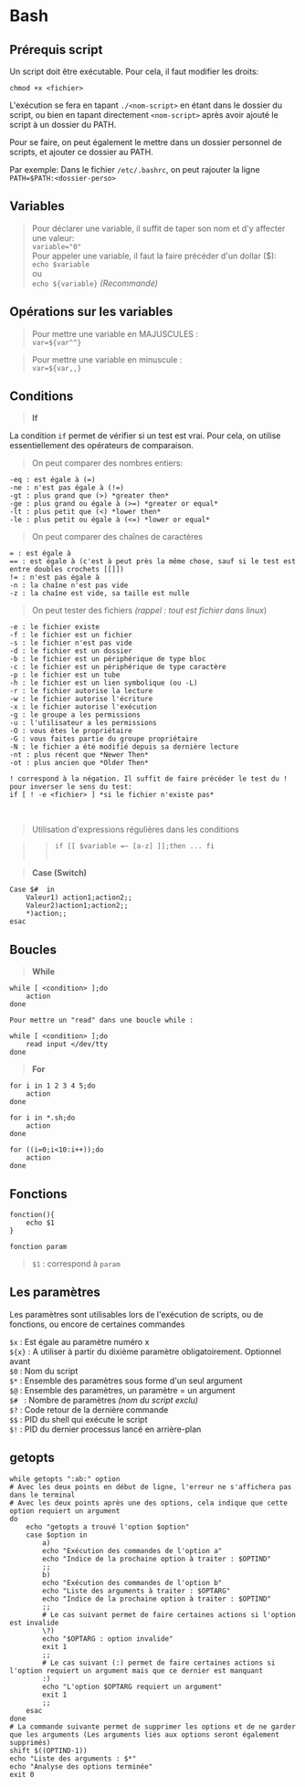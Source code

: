 #  Bash    
    
## Prérequis script  
  
Un script doit être exécutable. Pour cela, il faut modifier les droits:  
  
```console  
chmod +x <fichier>  
```  
  
L'exécution se fera en tapant `./<nom-script>` en étant dans le dossier du script, ou bien en tapant directement `<nom-script>` après avoir ajouté le script à un dossier du PATH.  
  
Pour se faire, on peut également le mettre dans un dossier personnel de scripts, et ajouter ce dossier au PATH.  
  
Par exemple: Dans le fichier `/etc/.bashrc`, on peut rajouter la ligne `PATH=$PATH:<dossier-perso>`  
  
## Variables    
  
>Pour déclarer une variable, il suffit de taper son nom et d'y affecter une valeur:    
`variable="0"`    
Pour appeler une variable, il faut la faire précéder d'un dollar ($):    
`echo $variable`    
ou    
`echo ${variable}` *(Recommandé)*  
  
## Opérations sur les variables  
  
>Pour mettre une variable en MAJUSCULES :   
`var=${var^^}`  
  
>Pour mettre une variable en minuscule :   
`var=${var,,}`  
    
## Conditions    
  
>**If**    
  
La condition `if` permet de vérifier si un test est vrai. Pour cela, on utilise essentiellement des opérateurs de comparaison.    
  
>On peut comparer des nombres entiers:    
  
	-eq : est égale à (=)    
	-ne : n'est pas égale à (!=)    
	-gt : plus grand que (>) *greater then*    
	-ge : plus grand ou égale à (>=) *greater or equal*    
	-lt : plus petit que (<) *lower then*    
	-le : plus petit ou égale à (<=) *lower or equal*    
  
>On peut comparer des chaînes de caractères    
  
	= : est égale à    
	== : est égale à (c'est à peut près la même chose, sauf si le test est entre doubles crochets [[]])    
	!= : n'est pas égale à    
	-n : la chaîne n'est pas vide    
	-z : la chaîne est vide, sa taille est nulle    
  
>On peut tester des fichiers *(rappel : tout est fichier dans linux*)    
  
	-e : le fichier existe    
	-f : le fichier est un fichier    
	-s : le fichier n'est pas vide    
	-d : le fichier est un dossier    
	-b : le fichier est un périphérique de type bloc    
	-c : le fichier est un périphérique de type caractère    
	-p : le fichier est un tube    
	-h : le fichier est un lien symbolique (ou -L)    
	-r : le fichier autorise la lecture    
	-w : le fichier autorise l'écriture    
	-x : le fichier autorise l'exécution    
	-g : le groupe a les permissions    
	-u : l'utilisateur a les permissions    
	-O : vous êtes le propriétaire    
	-G : vous faites partie du groupe propriétaire    
	-N : le fichier a été modifié depuis sa dernière lecture    
	-nt : plus récent que *Newer Then*    
	-ot : plus ancien que *Older Then*    
    
	! correspond à la négation. Il suffit de faire précéder le test du ! pour inverser le sens du test:    
	if [ ! -e <fichier> ] *si le fichier n'existe pas*    
&nbsp;      
  
> Utilisation d'expressions régulières dans les conditions  
  
>> `if [[ $variable =~ [a-z] ]];then ... fi`    
&nbsp;    
    
>**Case (Switch)**  
  
	Case $#  in  
		Valeur1) action1;action2;;  
		Valeur2)action1;action2;;  
		*)action;;  
	esac  
    
## Boucles    
  
>**While**    
  
	while [ <condition> ];do  
		action  
	done  
  
	Pour mettre un "read" dans une boucle while :    
  
	while [ <condition> ];do    
		read input </dev/tty    
	done    
  
>**For**    
  
	for i in 1 2 3 4 5;do  
		action  
	done  
  
	for i in *.sh;do  
		action  
	done  
  
	for ((i=0;i<10:i++));do  
		action  
	done  
  
## Fonctions  
  
	fonction(){  
		echo $1  
	}  
  
	fonction param  
  
>`$1` : correspond à `param`  
  
## Les paramètres  
  
Les paramètres sont utilisables lors de l'exécution de scripts, ou de fonctions, ou encore de certaines commandes  
  
`$x` : Est égale au paramètre numéro x    
`${x}` : A utiliser à partir du dixième paramètre obligatoirement. Optionnel avant    
`$0` : Nom du script    
`$*` : Ensemble des paramètres sous forme d'un seul argument    
`$@` : Ensemble des paramètres, un paramètre = un argument    
`$# ` : Nombre de paramètres *(nom du script exclu)*    
`$?` : Code retour de la dernière commande    
`$$` : PID du shell qui exécute le script    
`$!` : PID du dernier processus lancé en arrière-plan    
  
  
## getopts  
  
```console  
while getopts ":ab:" option  
# Avec les deux points en début de ligne, l'erreur ne s'affichera pas dans le terminal  
# Avec les deux points après une des options, cela indique que cette option requiert un argument  
do  
	echo "getopts a trouvé l'option $option"  
	case $option in  
		a)  
		echo "Exécution des commandes de l'option a"  
		echo "Indice de la prochaine option à traiter : $OPTIND"  
		;;  
		b)  
		echo "Exécution des commandes de l'option b"  
		echo "Liste des arguments à traiter : $OPTARG"  
		echo "Indice de la prochaine option à traiter : $OPTIND"  
		;;  
		# Le cas suivant permet de faire certaines actions si l'option est invalide  
		\?)  
		echo "$OPTARG : option invalide"  
		exit 1  
		;;  
		# Le cas suivant (:) permet de faire certaines actions si l'option requiert un argument mais que ce dernier est manquant  
		:)  
		echo "L'option $OPTARG requiert un argument"  
		exit 1  
		;;  
	esac  
done  
# La commande suivante permet de supprimer les options et de ne garder que les arguments (Les arguments liés aux options seront également supprimés)  
shift $((OPTIND-1))  
echo "Liste des arguments : $*"  
echo "Analyse des options terminée"  
exit 0  
```  
